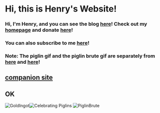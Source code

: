 # Hi, this is Henry's Website!
### Hi, I'm Henry, and you can see the blog [here](https://henrypersonalweb.github.io/blog/)! Check out my [homepage](https://henrypersonalweb.github.io/home/) and donate [here](https://henrypersonalweb.github.io/donations/)! 

### You can also subscribe to me [here](https://henrypersonalweb.github.io/subscribe/)!

### Note: The piglin gif and the piglin brute gif are separately from [here](https://minecraft.fandom.com/wiki/Piglin) and [here](https://minecraft.fandom.com/wiki/Piglin_Brute)!

## [companion site](https://qqiumax.github.io/)
## OK

![GoldIngot](https://henrypersonalweb.github.io/pictures/goldingot.gif)![Celebrating Piglins](https://henrypersonalweb.github.io/pictures/piglin.gif) ![PiglinBrute](https://henrypersonalweb.github.io/pictures/piglinbrute.gif)


